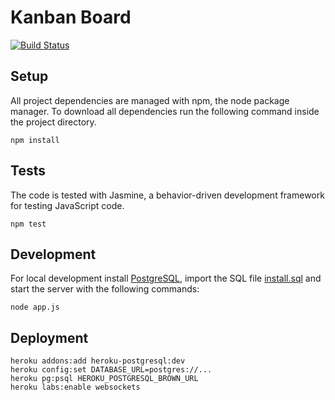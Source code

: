 # Kanban Board

[![Build Status](https://travis-ci.org/fabian/kanban-board.svg?branch=master)](https://travis-ci.org/fabian/kanban-board)

## Setup

All project dependencies are managed with npm, the node package manager. To download all dependencies run the following command inside the project directory.

```
npm install
```

## Tests

The code is tested with Jasmine, a behavior-driven development framework for testing JavaScript code.

```
npm test
```

## Development

For local development install [PostgreSQL](http://www.postgresql.org/), import the SQL file [install.sql](./install.sql) and start the server with the following commands:

```
node app.js
```

## Deployment

```
heroku addons:add heroku-postgresql:dev
heroku config:set DATABASE_URL=postgres://...
heroku pg:psql HEROKU_POSTGRESQL_BROWN_URL
heroku labs:enable websockets
```
